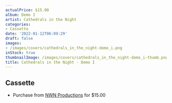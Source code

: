 ```yaml
---
actualPrice: $15.00
album: Demo I
artist: Cathedrals in the Night
categories:
- Cassette
date: '2022-01-12T06:09:29'
draft: false
images:
- /images/covers/cathedrals_in_the_night-demo_i.png
inStock: true
thumbnailImage: /images/covers/cathedrals_in_the_night-demo_i-thumb.png
title: Cathedrals in the Night - Demo I
---
```


## Cassette
* Purchase from [NWN Productions](http://shop.nwnprod.com/index.php?route=product/product&path=73&product_id=19520&sort=pd.name&order=ASC) for $15.00
